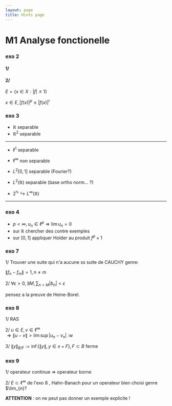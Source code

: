 ```yaml
---
layout: page
title: Hints page
---
```


# M1 Analyse fonctionelle


### exo 2

#### 1/

#### 2/
 $E= \{x \in X:|f| \leq 1 \}$

$x\in E, \,|f(x)|^p \leq |f(x)|^r$

### exo 3



- $\mathbb{R}$ separable
- $\mathbb{R}^2$ separable


---

- $\ell^1$ separable
- $\ell^\infty$ non separable
- $L^2[0,1]$ separable (Fourier?)
- $L^2(\mathbb{R})$ separable (base ortho norm... ?)

- $2^\mathbb{N} \hookrightarrow L^\infty(\mathbb{R})$

---

### exo 4

- $p < \infty,\, u_n \in \ell^p \Rightarrow \lim u_n = 0$
- sur $\mathbb{R}$ chercher des contre exemples
- sur $[0,1]$ appliquer Holder au produit $f^p \times 1$ 

### exo 7

1/ Trouver une suite qui n'a aucune ss suite de CAUCHY genre:

$\|f_n - f_m \| = 1,\, n\neq m$

2/ $\forall \epsilon > 0,\, \exists M,\, \sum_{n>M} |b_n| < \epsilon$

pensez a la preuve de Heine-Borel.

### exo 8

1/ RAS

2/ $u \in E, v \in \ell^\infty$  
$\Rightarrow \| u - v \| > \lim \sup | u_n - v_n |$
:w

3/ $\|y \|_{B/F} := \inf \{ \| y \|, y \in x + F\},\, F \subset B$ ferme



### exo 9 

1/ operateur continue => operateur borne

2/ $E \subset \ell^\infty$ de l'exo 8 , Hahn-Banach  pour
un operateur bien choisi genre $\lim_{n}?

**ATTENTION** : on ne peut pas donner un exemple explicite !

